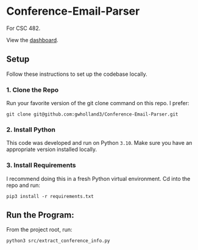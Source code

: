 # Conference-Email-Parser
For CSC 482.

View the [dashboard](https://gwholland3.github.io/Conference-Email-Parser/).

## Setup
Follow these instructions to set up the codebase locally.

### 1. Clone the Repo
Run your favorite version of the git clone command on this repo. I prefer:

`git clone git@github.com:gwholland3/Conference-Email-Parser.git`

### 2. Install Python
This code was developed and run on Python `3.10`. Make sure you have an appropriate version installed locally.

### 3. Install Requirements
I recommend doing this in a fresh Python virtual environment. Cd into the repo and run:

`pip3 install -r requirements.txt`

## Run the Program:
From the project root, run:

```
python3 src/extract_conference_info.py
```
